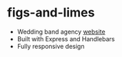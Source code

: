 # figs-and-limes
- Wedding band agency [website](https://figs-and-limes.herokuapp.com/)
- Built with Express and Handlebars
- Fully responsive design
